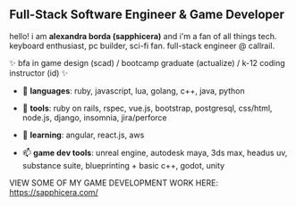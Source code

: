 ## Full-Stack Software Engineer & Game Developer 

hello! i am **alexandra borda (sapphicera)** and i'm a fan of all things tech. keyboard enthusiast, pc builder, sci-fi fan. full-stack engineer @ callrail.

✨ bfa in game design (scad) / bootcamp graduate (actualize) / k-12 coding instructor (id) ✨

- 💬 **languages**: ruby, javascript, lua, golang, c++, java, python
- 🔭 **tools**: ruby on rails, rspec, vue.js, bootstrap, postgresql, css/html, node.js, django, insomnia, jira/perforce
- 🌱 **learning**: angular, react.js, aws

- 📫 **game dev tools**: unreal engine, autodesk maya, 3ds max, headus uv, substance suite, blueprinting + basic c++, godot, unity

VIEW SOME OF MY GAME DEVELOPMENT WORK HERE: https://sapphicera.com/
